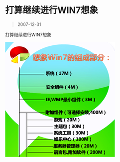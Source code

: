 # 打算继续进行WIN7想象 

> 2007-12-31

<div class="pcs-article-content_ptkaiapt4bxy_baiduscarticle" id="detailArticleContent_ptkaiapt4bxy_baiduscarticle">
 <p>
  打算继续进行WIN7想象
 </p>
 <img class="blogimg" small="0" src="images/591bb48d25b2df2a99402c32d5fea0a0.jpg"/>
</div>


